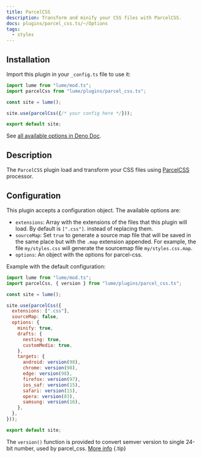 ```yaml
---
title: ParcelCSS
description: Transform and minify your CSS files with ParcelCSS.
docs: plugins/parcel_css.ts/~/Options
tags:
  - styles
---
```


## Installation

Import this plugin in your `_config.ts` file to use it:

```js
import lume from "lume/mod.ts";
import parcelCss from "lume/plugins/parcel_css.ts";

const site = lume();

site.use(parcelCss({/* your config here */}));

export default site;
```

See
[all available options in Deno Doc](https://doc.deno.land/https/deno.land/x/lume/plugins/parcel_css.ts/~/Options).

## Description

The `ParcelCSS` plugin load and transform your CSS files using
[ParcelCSS](https://github.com/parcel-bundler/parcel-css) processor.

## Configuration

This plugin accepts a configuration object. The available options are:

- `extensions`: Array with the extensions of the files that this plugin will
  load. By default is `[".css"]`. instead of replacing them.
- `sourceMap`: Set `true` to generate a source map file that will be saved in
  the same place but with the `.map` extension appended. For example, the file
  `my/styles.css` will generate the sourcemap file `my/styles.css.map`.
- `options`: An object with the options for parcel-css.

Example with the default configuration:

```js
import lume from "lume/mod.ts";
import parcelCss, { version } from "lume/plugins/parcel_css.ts";

const site = lume();

site.use(parcelCss({
  extensions: [".css"],
  sourceMap: false,
  options: {
    minify: true,
    drafts: {
      nesting: true,
      customMedia: true,
    },
    targets: {
      android: version(98),
      chrome: version(98),
      edge: version(98),
      firefox: version(97),
      ios_saf: version(15),
      safari: version(15),
      opera: version(83),
      samsung: version(16),
    },
  },
}));

export default site;
```

The `version()` function is provided to convert semver version to single 24-bit
number, used by parcel_css.
[More info](https://github.com/parcel-bundler/parcel-css#from-node) {.tip}
